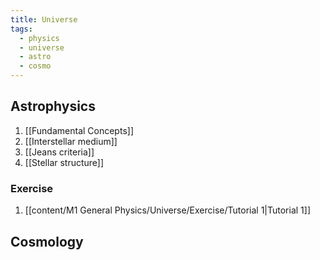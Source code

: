 ```yaml
---
title: Universe
tags:
  - physics
  - universe
  - astro
  - cosmo
---
```

## Astrophysics
1. [[Fundamental Concepts]]
2. [[Interstellar medium]]
3. [[Jeans criteria]]
4. [[Stellar structure]]
### Exercise
1. [[content/M1 General Physics/Universe/Exercise/Tutorial 1|Tutorial 1]]
## Cosmology





